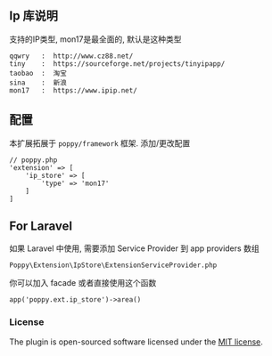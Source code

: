 ## Ip 库说明

支持的IP类型, mon17是最全面的, 默认是这种类型


```
qqwry   :  http://www.cz88.net/
tiny    :  https://sourceforge.net/projects/tinyipapp/
taobao  :  淘宝
sina    :  新浪
mon17   :  https://www.ipip.net/
```

## 配置
本扩展拓展于 `poppy/framework` 框架. 添加/更改配置


```
// poppy.php
'extension' => [
    'ip_store' => [
        'type' => 'mon17'
    ]
]
```

## For Laravel 
如果 Laravel 中使用, 需要添加 Service Provider 到 app providers 数组

```
Poppy\Extension\IpStore\ExtensionServiceProvider.php
```

你可以加入 facade 或者直接使用这个函数

```
app('poppy.ext.ip_store')->area()
```

### License

The  plugin is open-sourced software licensed under the [MIT license](http://opensource.org/licenses/MIT).
